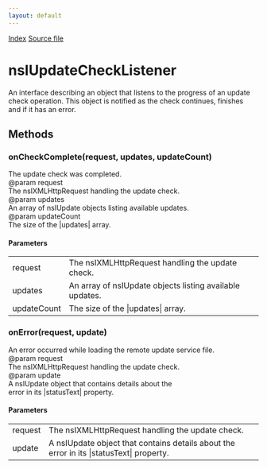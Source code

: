 ```yaml
---
layout: default
---
```

<div id='links'><a href="../index.html">Index</a>
<a href="http://dxr.mozilla.org/mozilla-central/source/toolkit/mozapps/update/nsIUpdateService.idl">Source file</a>
</div>

# nsIUpdateCheckListener #
  
An interface describing an object that listens to the progress of an update  
check operation. This object is notified as the check continues, finishes  
and if it has an error.  
  

## Methods ##

### onCheckComplete(request, updates, updateCount) ###
  
The update check was completed.  
@param   request  
         The nsIXMLHttpRequest handling the update check.  
@param   updates  
         An array of nsIUpdate objects listing available updates.  
@param   updateCount  
         The size of the |updates| array.  
  

#### Parameters ####

<table>

<tr>
<td>request</td>
<td>         The nsIXMLHttpRequest handling the update check.  
</td>
</tr>

<tr>
<td>updates</td>
<td>         An array of nsIUpdate objects listing available updates.  
</td>
</tr>

<tr>
<td>updateCount</td>
<td>         The size of the |updates| array.  
</td>
</tr>

</table>

### onError(request, update) ###
  
An error occurred while loading the remote update service file.  
@param   request  
         The nsIXMLHttpRequest handling the update check.  
@param   update  
         A nsIUpdate object that contains details about the  
         error in its |statusText| property.  
  

#### Parameters ####

<table>

<tr>
<td>request</td>
<td>         The nsIXMLHttpRequest handling the update check.  
</td>
</tr>

<tr>
<td>update</td>
<td>         A nsIUpdate object that contains details about the  
         error in its |statusText| property.  
</td>
</tr>

</table>
